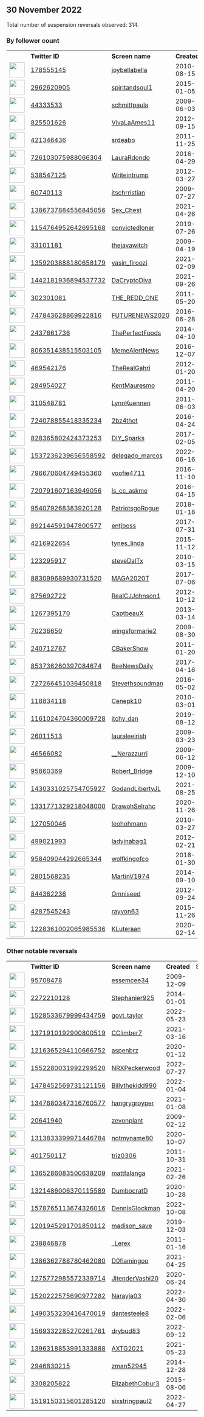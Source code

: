 
## 30 November 2022
Total number of suspension reversals observed: 314.

### By follower count
<table><tr><th></th><th align="left">Twitter ID</th><th align="left">Screen name</th>
<th align="left">Created</th><th align="left">Status</th><th align="left">Suspended</th><th align="left">Followers</th>
<tr><td><a href="https://pbs.twimg.com/profile_images/830458543119749121/4_-utH7M_normal.jpg"><img src="https://pbs.twimg.com/profile_images/830458543119749121/4_-utH7M_normal.jpg" width="40px" height="40px" align="center"/></a></td><td><a href="https://twitter.com/intent/user?user_id=178555145">178555145</a></td><td><a href="https://twitter.com/joybellabella">joybellabella</a></td><td>2010-08-15</td><td align="center"></td><td></td><td>255374</td></tr>
<tr><td><a href="https://pbs.twimg.com/profile_images/1649217628404105216/weDzDYDw_normal.jpg"><img src="https://pbs.twimg.com/profile_images/1649217628404105216/weDzDYDw_normal.jpg" width="40px" height="40px" align="center"/></a></td><td><a href="https://twitter.com/intent/user?user_id=2962620905">2962620905</a></td><td><a href="https://twitter.com/spiritandsoul1">spiritandsoul1</a></td><td>2015-01-05</td><td align="center"></td><td>2022-11-18</td><td>153213</td></tr>
<tr><td><a href="https://pbs.twimg.com/profile_images/638876450284773376/ZP7MyMNr_normal.jpg"><img src="https://pbs.twimg.com/profile_images/638876450284773376/ZP7MyMNr_normal.jpg" width="40px" height="40px" align="center"/></a></td><td><a href="https://twitter.com/intent/user?user_id=44333533">44333533</a></td><td><a href="https://twitter.com/schmittpaula">schmittpaula</a></td><td>2009-06-03</td><td align="center"></td><td>2022-08-14</td><td>115725</td></tr>
<tr><td><a href="https://pbs.twimg.com/profile_images/1636919027959312387/vXsuMo83_normal.jpg"><img src="https://pbs.twimg.com/profile_images/1636919027959312387/vXsuMo83_normal.jpg" width="40px" height="40px" align="center"/></a></td><td><a href="https://twitter.com/intent/user?user_id=825501626">825501626</a></td><td><a href="https://twitter.com/VivaLaAmes11">VivaLaAmes11</a></td><td>2012-09-15</td><td align="center"></td><td></td><td>54831</td></tr>
<tr><td><a href="https://pbs.twimg.com/profile_images/814678300551479296/xe7I_Rr9_normal.jpg"><img src="https://pbs.twimg.com/profile_images/814678300551479296/xe7I_Rr9_normal.jpg" width="40px" height="40px" align="center"/></a></td><td><a href="https://twitter.com/intent/user?user_id=421346436">421346436</a></td><td><a href="https://twitter.com/srdeabo">srdeabo</a></td><td>2011-11-25</td><td align="center"></td><td></td><td>49045</td></tr>
<tr><td><a href="https://pbs.twimg.com/profile_images/1621953548668870657/R9pBWPT4_normal.jpg"><img src="https://pbs.twimg.com/profile_images/1621953548668870657/R9pBWPT4_normal.jpg" width="40px" height="40px" align="center"/></a></td><td><a href="https://twitter.com/intent/user?user_id=726103075988066304">726103075988066304</a></td><td><a href="https://twitter.com/LauraRdondo">LauraRdondo</a></td><td>2016-04-29</td><td align="center"></td><td>2022-11-12</td><td>46847</td></tr>
<tr><td><a href="https://pbs.twimg.com/profile_images/492147276823789568/sbOd19pH_normal.jpeg"><img src="https://pbs.twimg.com/profile_images/492147276823789568/sbOd19pH_normal.jpeg" width="40px" height="40px" align="center"/></a></td><td><a href="https://twitter.com/intent/user?user_id=538547125">538547125</a></td><td><a href="https://twitter.com/Writeintrump">Writeintrump</a></td><td>2012-03-27</td><td align="center"></td><td></td><td>37307</td></tr>
<tr><td><a href="https://pbs.twimg.com/profile_images/1607264696746536961/1Ice0hR4_normal.jpg"><img src="https://pbs.twimg.com/profile_images/1607264696746536961/1Ice0hR4_normal.jpg" width="40px" height="40px" align="center"/></a></td><td><a href="https://twitter.com/intent/user?user_id=60740113">60740113</a></td><td><a href="https://twitter.com/itschrristian">itschrristian</a></td><td>2009-07-27</td><td align="center"></td><td></td><td>29428</td></tr>
<tr><td><a href="https://pbs.twimg.com/profile_images/1413574817635262464/WF6JflEs_normal.jpg"><img src="https://pbs.twimg.com/profile_images/1413574817635262464/WF6JflEs_normal.jpg" width="40px" height="40px" align="center"/></a></td><td><a href="https://twitter.com/intent/user?user_id=1386737884556845056">1386737884556845056</a></td><td><a href="https://twitter.com/Sex_Chest">Sex_Chest</a></td><td>2021-04-26</td><td align="center"></td><td>2022-11-05</td><td>27767</td></tr>
<tr><td><a href="https://pbs.twimg.com/profile_images/1393313419424583683/Sgj_xGuk_normal.jpg"><img src="https://pbs.twimg.com/profile_images/1393313419424583683/Sgj_xGuk_normal.jpg" width="40px" height="40px" align="center"/></a></td><td><a href="https://twitter.com/intent/user?user_id=1154764952642695168">1154764952642695168</a></td><td><a href="https://twitter.com/convictedloner">convictedloner</a></td><td>2019-07-26</td><td align="center"></td><td></td><td>25521</td></tr>
<tr><td><a href="https://pbs.twimg.com/profile_images/1643874146538094593/IAMt588x_normal.jpg"><img src="https://pbs.twimg.com/profile_images/1643874146538094593/IAMt588x_normal.jpg" width="40px" height="40px" align="center"/></a></td><td><a href="https://twitter.com/intent/user?user_id=33101181">33101181</a></td><td><a href="https://twitter.com/thejavawitch">thejavawitch</a></td><td>2009-04-19</td><td align="center"></td><td></td><td>19372</td></tr>
<tr><td><a href="https://pbs.twimg.com/profile_images/1647164745060089857/NuK-689F_normal.jpg"><img src="https://pbs.twimg.com/profile_images/1647164745060089857/NuK-689F_normal.jpg" width="40px" height="40px" align="center"/></a></td><td><a href="https://twitter.com/intent/user?user_id=1359203888180658179">1359203888180658179</a></td><td><a href="https://twitter.com/yasin_firoozi">yasin_firoozi</a></td><td>2021-02-09</td><td align="center"></td><td>2022-11-22</td><td>16372</td></tr>
<tr><td><a href="https://pbs.twimg.com/profile_images/1626573575829458946/tuC5B1mO_normal.jpg"><img src="https://pbs.twimg.com/profile_images/1626573575829458946/tuC5B1mO_normal.jpg" width="40px" height="40px" align="center"/></a></td><td><a href="https://twitter.com/intent/user?user_id=1442181936894537732">1442181936894537732</a></td><td><a href="https://twitter.com/DaCryptoDiva">DaCryptoDiva</a></td><td>2021-09-26</td><td align="center"></td><td>2022-11-02</td><td>16015</td></tr>
<tr><td><a href="https://pbs.twimg.com/profile_images/1237584315959005184/lcwZDKF__normal.jpg"><img src="https://pbs.twimg.com/profile_images/1237584315959005184/lcwZDKF__normal.jpg" width="40px" height="40px" align="center"/></a></td><td><a href="https://twitter.com/intent/user?user_id=302301081">302301081</a></td><td><a href="https://twitter.com/THE_REDD_ONE">THE_REDD_ONE</a></td><td>2011-05-20</td><td align="center"></td><td></td><td>15206</td></tr>
<tr><td><a href="https://pbs.twimg.com/profile_images/1649157439617662984/PvmTK3R9_normal.jpg"><img src="https://pbs.twimg.com/profile_images/1649157439617662984/PvmTK3R9_normal.jpg" width="40px" height="40px" align="center"/></a></td><td><a href="https://twitter.com/intent/user?user_id=747843628869922816">747843628869922816</a></td><td><a href="https://twitter.com/FUTURENEWS2020">FUTURENEWS2020</a></td><td>2016-06-28</td><td align="center"></td><td>2022-09-12</td><td>9041</td></tr>
<tr><td><a href="https://pbs.twimg.com/profile_images/1221840811718930432/egVObZyc_normal.jpg"><img src="https://pbs.twimg.com/profile_images/1221840811718930432/egVObZyc_normal.jpg" width="40px" height="40px" align="center"/></a></td><td><a href="https://twitter.com/intent/user?user_id=2437661736">2437661736</a></td><td><a href="https://twitter.com/ThePerfectFoods">ThePerfectFoods</a></td><td>2014-04-10</td><td align="center"></td><td></td><td>8036</td></tr>
<tr><td><a href="https://pbs.twimg.com/profile_images/1599874820895903744/D2TnPnvV_normal.jpg"><img src="https://pbs.twimg.com/profile_images/1599874820895903744/D2TnPnvV_normal.jpg" width="40px" height="40px" align="center"/></a></td><td><a href="https://twitter.com/intent/user?user_id=806351438515503105">806351438515503105</a></td><td><a href="https://twitter.com/MemeAlertNews">MemeAlertNews</a></td><td>2016-12-07</td><td align="center">🚫</td><td></td><td>7996</td></tr>
<tr><td><a href="https://pbs.twimg.com/profile_images/1598312871812800514/2wJOn_GV_normal.jpg"><img src="https://pbs.twimg.com/profile_images/1598312871812800514/2wJOn_GV_normal.jpg" width="40px" height="40px" align="center"/></a></td><td><a href="https://twitter.com/intent/user?user_id=469542176">469542176</a></td><td><a href="https://twitter.com/TheRealGahri">TheRealGahri</a></td><td>2012-01-20</td><td align="center"></td><td></td><td>7454</td></tr>
<tr><td><a href="https://pbs.twimg.com/profile_images/1192842624975036417/RRKfe8-i_normal.jpg"><img src="https://pbs.twimg.com/profile_images/1192842624975036417/RRKfe8-i_normal.jpg" width="40px" height="40px" align="center"/></a></td><td><a href="https://twitter.com/intent/user?user_id=284954027">284954027</a></td><td><a href="https://twitter.com/KentMauresmo">KentMauresmo</a></td><td>2011-04-20</td><td align="center"></td><td></td><td>7290</td></tr>
<tr><td><a href="https://pbs.twimg.com/profile_images/981567987785244678/3LOd7_4o_normal.jpg"><img src="https://pbs.twimg.com/profile_images/981567987785244678/3LOd7_4o_normal.jpg" width="40px" height="40px" align="center"/></a></td><td><a href="https://twitter.com/intent/user?user_id=310548781">310548781</a></td><td><a href="https://twitter.com/LynnKuennen">LynnKuennen</a></td><td>2011-06-03</td><td align="center"></td><td></td><td>6882</td></tr>
<tr><td><a href="https://pbs.twimg.com/profile_images/1598099247240445952/jiQfLcmK_normal.jpg"><img src="https://pbs.twimg.com/profile_images/1598099247240445952/jiQfLcmK_normal.jpg" width="40px" height="40px" align="center"/></a></td><td><a href="https://twitter.com/intent/user?user_id=724078855418335234">724078855418335234</a></td><td><a href="https://twitter.com/2bz4thot">2bz4thot</a></td><td>2016-04-24</td><td align="center"></td><td></td><td>6757</td></tr>
<tr><td><a href="https://pbs.twimg.com/profile_images/1612193396411584515/jKXHfzWe_normal.jpg"><img src="https://pbs.twimg.com/profile_images/1612193396411584515/jKXHfzWe_normal.jpg" width="40px" height="40px" align="center"/></a></td><td><a href="https://twitter.com/intent/user?user_id=828365802424373253">828365802424373253</a></td><td><a href="https://twitter.com/DIY_Sparks">DIY_Sparks</a></td><td>2017-02-05</td><td align="center"></td><td></td><td>6684</td></tr>
<tr><td><a href="https://pbs.twimg.com/profile_images/1543857130909966336/MtUAHIOW_normal.jpg"><img src="https://pbs.twimg.com/profile_images/1543857130909966336/MtUAHIOW_normal.jpg" width="40px" height="40px" align="center"/></a></td><td><a href="https://twitter.com/intent/user?user_id=1537236239656558592">1537236239656558592</a></td><td><a href="https://twitter.com/delegado_marcos">delegado_marcos</a></td><td>2022-06-16</td><td align="center"></td><td>2022-10-22</td><td>6380</td></tr>
<tr><td><a href="https://pbs.twimg.com/profile_images/797813735125565440/wrkZKyg7_normal.jpg"><img src="https://pbs.twimg.com/profile_images/797813735125565440/wrkZKyg7_normal.jpg" width="40px" height="40px" align="center"/></a></td><td><a href="https://twitter.com/intent/user?user_id=796670604749455360">796670604749455360</a></td><td><a href="https://twitter.com/voofie4711">voofie4711</a></td><td>2016-11-10</td><td align="center"></td><td></td><td>6280</td></tr>
<tr><td><a href="https://pbs.twimg.com/profile_images/1225490425349275648/2O7Cbbyf_normal.jpg"><img src="https://pbs.twimg.com/profile_images/1225490425349275648/2O7Cbbyf_normal.jpg" width="40px" height="40px" align="center"/></a></td><td><a href="https://twitter.com/intent/user?user_id=720791607163949056">720791607163949056</a></td><td><a href="https://twitter.com/ls_cc_askme">ls_cc_askme</a></td><td>2016-04-15</td><td align="center"></td><td></td><td>5553</td></tr>
<tr><td><a href="https://pbs.twimg.com/profile_images/1609252564691738625/9S3FzCNO_normal.jpg"><img src="https://pbs.twimg.com/profile_images/1609252564691738625/9S3FzCNO_normal.jpg" width="40px" height="40px" align="center"/></a></td><td><a href="https://twitter.com/intent/user?user_id=954079268383920128">954079268383920128</a></td><td><a href="https://twitter.com/PatriotsgoRogue">PatriotsgoRogue</a></td><td>2018-01-18</td><td align="center"></td><td></td><td>4789</td></tr>
<tr><td><a href="https://pbs.twimg.com/profile_images/1011865745137922048/BCD-5dVF_normal.jpg"><img src="https://pbs.twimg.com/profile_images/1011865745137922048/BCD-5dVF_normal.jpg" width="40px" height="40px" align="center"/></a></td><td><a href="https://twitter.com/intent/user?user_id=892144591947800577">892144591947800577</a></td><td><a href="https://twitter.com/entjboss">entjboss</a></td><td>2017-07-31</td><td align="center"></td><td></td><td>4566</td></tr>
<tr><td><a href="https://pbs.twimg.com/profile_images/1265331650545803264/ahGil0hk_normal.jpg"><img src="https://pbs.twimg.com/profile_images/1265331650545803264/ahGil0hk_normal.jpg" width="40px" height="40px" align="center"/></a></td><td><a href="https://twitter.com/intent/user?user_id=4216922654">4216922654</a></td><td><a href="https://twitter.com/tynes_linda">tynes_linda</a></td><td>2015-11-12</td><td align="center"></td><td></td><td>4528</td></tr>
<tr><td><a href="https://pbs.twimg.com/profile_images/1179483964744126466/h15xDdsa_normal.jpg"><img src="https://pbs.twimg.com/profile_images/1179483964744126466/h15xDdsa_normal.jpg" width="40px" height="40px" align="center"/></a></td><td><a href="https://twitter.com/intent/user?user_id=123295917">123295917</a></td><td><a href="https://twitter.com/steveDalTx">steveDalTx</a></td><td>2010-03-15</td><td align="center"></td><td></td><td>4411</td></tr>
<tr><td><a href="https://pbs.twimg.com/profile_images/1597921316438425600/p723zEJj_normal.jpg"><img src="https://pbs.twimg.com/profile_images/1597921316438425600/p723zEJj_normal.jpg" width="40px" height="40px" align="center"/></a></td><td><a href="https://twitter.com/intent/user?user_id=883099689930731520">883099689930731520</a></td><td><a href="https://twitter.com/MAGA2020T">MAGA2020T</a></td><td>2017-07-06</td><td align="center"></td><td>2022-10-29</td><td>4319</td></tr>
<tr><td><a href="https://pbs.twimg.com/profile_images/1306530084543770624/XpSL7s48_normal.jpg"><img src="https://pbs.twimg.com/profile_images/1306530084543770624/XpSL7s48_normal.jpg" width="40px" height="40px" align="center"/></a></td><td><a href="https://twitter.com/intent/user?user_id=875692722">875692722</a></td><td><a href="https://twitter.com/RealCJJohnson1">RealCJJohnson1</a></td><td>2012-10-12</td><td align="center"></td><td>2022-10-28</td><td>4128</td></tr>
<tr><td><a href="https://pbs.twimg.com/profile_images/1048333732334264321/Ugm3tYcg_normal.jpg"><img src="https://pbs.twimg.com/profile_images/1048333732334264321/Ugm3tYcg_normal.jpg" width="40px" height="40px" align="center"/></a></td><td><a href="https://twitter.com/intent/user?user_id=1267395170">1267395170</a></td><td><a href="https://twitter.com/CaptbeauX">CaptbeauX</a></td><td>2013-03-14</td><td align="center"></td><td></td><td>3920</td></tr>
<tr><td><a href="https://pbs.twimg.com/profile_images/1283200232143097861/zaYmNgwc_normal.jpg"><img src="https://pbs.twimg.com/profile_images/1283200232143097861/zaYmNgwc_normal.jpg" width="40px" height="40px" align="center"/></a></td><td><a href="https://twitter.com/intent/user?user_id=70236650">70236650</a></td><td><a href="https://twitter.com/wingsformarie2">wingsformarie2</a></td><td>2009-08-30</td><td align="center"></td><td></td><td>3891</td></tr>
<tr><td><a href="https://pbs.twimg.com/profile_images/1645282325985468416/s0m1r0OC_normal.jpg"><img src="https://pbs.twimg.com/profile_images/1645282325985468416/s0m1r0OC_normal.jpg" width="40px" height="40px" align="center"/></a></td><td><a href="https://twitter.com/intent/user?user_id=240712767">240712767</a></td><td><a href="https://twitter.com/CBakerShow">CBakerShow</a></td><td>2011-01-20</td><td align="center"></td><td>2022-11-08</td><td>3600</td></tr>
<tr><td><a href="https://pbs.twimg.com/profile_images/1245426638424289281/vVIZ-1cw_normal.jpg"><img src="https://pbs.twimg.com/profile_images/1245426638424289281/vVIZ-1cw_normal.jpg" width="40px" height="40px" align="center"/></a></td><td><a href="https://twitter.com/intent/user?user_id=853736260397084674">853736260397084674</a></td><td><a href="https://twitter.com/BeeNewsDaily">BeeNewsDaily</a></td><td>2017-04-16</td><td align="center">👋</td><td></td><td>3404</td></tr>
<tr><td><a href="https://pbs.twimg.com/profile_images/910181013329821696/FG6FXuTk_normal.jpg"><img src="https://pbs.twimg.com/profile_images/910181013329821696/FG6FXuTk_normal.jpg" width="40px" height="40px" align="center"/></a></td><td><a href="https://twitter.com/intent/user?user_id=727266451036450818">727266451036450818</a></td><td><a href="https://twitter.com/Stevethsoundman">Stevethsoundman</a></td><td>2016-05-02</td><td align="center"></td><td>2022-02-15</td><td>3387</td></tr>
<tr><td><a href="https://pbs.twimg.com/profile_images/1598511862970306560/ZbYpFhla_normal.jpg"><img src="https://pbs.twimg.com/profile_images/1598511862970306560/ZbYpFhla_normal.jpg" width="40px" height="40px" align="center"/></a></td><td><a href="https://twitter.com/intent/user?user_id=118834118">118834118</a></td><td><a href="https://twitter.com/Cenepk10">Cenepk10</a></td><td>2010-03-01</td><td align="center"></td><td></td><td>3325</td></tr>
<tr><td><a href="https://pbs.twimg.com/profile_images/1454249970480017412/9omI19us_normal.jpg"><img src="https://pbs.twimg.com/profile_images/1454249970480017412/9omI19us_normal.jpg" width="40px" height="40px" align="center"/></a></td><td><a href="https://twitter.com/intent/user?user_id=1161024704360009728">1161024704360009728</a></td><td><a href="https://twitter.com/itchy_dan">itchy_dan</a></td><td>2019-08-12</td><td align="center"></td><td>2022-11-06</td><td>3015</td></tr>
<tr><td><a href="https://pbs.twimg.com/profile_images/824730685961154560/3tj-wuKa_normal.jpg"><img src="https://pbs.twimg.com/profile_images/824730685961154560/3tj-wuKa_normal.jpg" width="40px" height="40px" align="center"/></a></td><td><a href="https://twitter.com/intent/user?user_id=26011513">26011513</a></td><td><a href="https://twitter.com/lauraleeirish">lauraleeirish</a></td><td>2009-03-23</td><td align="center"></td><td></td><td>2932</td></tr>
<tr><td><a href="https://pbs.twimg.com/profile_images/1648794205299384323/xICztrDt_normal.jpg"><img src="https://pbs.twimg.com/profile_images/1648794205299384323/xICztrDt_normal.jpg" width="40px" height="40px" align="center"/></a></td><td><a href="https://twitter.com/intent/user?user_id=46566082">46566082</a></td><td><a href="https://twitter.com/__Nerazzurri">__Nerazzurri</a></td><td>2009-06-12</td><td align="center"></td><td>2022-10-12</td><td>2845</td></tr>
<tr><td><a href="https://pbs.twimg.com/profile_images/1633339942662291457/G45_b_TI_normal.jpg"><img src="https://pbs.twimg.com/profile_images/1633339942662291457/G45_b_TI_normal.jpg" width="40px" height="40px" align="center"/></a></td><td><a href="https://twitter.com/intent/user?user_id=95860369">95860369</a></td><td><a href="https://twitter.com/Robert_Bridge">Robert_Bridge</a></td><td>2009-12-10</td><td align="center"></td><td>2022-11-03</td><td>2781</td></tr>
<tr><td><a href="https://pbs.twimg.com/profile_images/1430331471084941320/U17GLMNN_normal.jpg"><img src="https://pbs.twimg.com/profile_images/1430331471084941320/U17GLMNN_normal.jpg" width="40px" height="40px" align="center"/></a></td><td><a href="https://twitter.com/intent/user?user_id=1430331025754705927">1430331025754705927</a></td><td><a href="https://twitter.com/GodandLibertyJL">GodandLibertyJL</a></td><td>2021-08-25</td><td align="center"></td><td>2022-10-29</td><td>2641</td></tr>
<tr><td><a href="https://pbs.twimg.com/profile_images/1348521925430140928/mCIVf7VV_normal.jpg"><img src="https://pbs.twimg.com/profile_images/1348521925430140928/mCIVf7VV_normal.jpg" width="40px" height="40px" align="center"/></a></td><td><a href="https://twitter.com/intent/user?user_id=1331771329218048000">1331771329218048000</a></td><td><a href="https://twitter.com/DrawohSelrahc">DrawohSelrahc</a></td><td>2020-11-26</td><td align="center"></td><td>2022-10-20</td><td>2592</td></tr>
<tr><td><a href="https://pbs.twimg.com/profile_images/677485708127289345/hEYPEG3E_normal.jpg"><img src="https://pbs.twimg.com/profile_images/677485708127289345/hEYPEG3E_normal.jpg" width="40px" height="40px" align="center"/></a></td><td><a href="https://twitter.com/intent/user?user_id=127050046">127050046</a></td><td><a href="https://twitter.com/leohohmann">leohohmann</a></td><td>2010-03-27</td><td align="center"></td><td></td><td>2553</td></tr>
<tr><td><a href="https://pbs.twimg.com/profile_images/1490184863026192386/aivzZNrr_normal.jpg"><img src="https://pbs.twimg.com/profile_images/1490184863026192386/aivzZNrr_normal.jpg" width="40px" height="40px" align="center"/></a></td><td><a href="https://twitter.com/intent/user?user_id=499021993">499021993</a></td><td><a href="https://twitter.com/ladyinabag1">ladyinabag1</a></td><td>2012-02-21</td><td align="center"></td><td>2022-11-04</td><td>2453</td></tr>
<tr><td><a href="https://pbs.twimg.com/profile_images/1614292949474627585/eSD4iw5X_normal.jpg"><img src="https://pbs.twimg.com/profile_images/1614292949474627585/eSD4iw5X_normal.jpg" width="40px" height="40px" align="center"/></a></td><td><a href="https://twitter.com/intent/user?user_id=958409044292665344">958409044292665344</a></td><td><a href="https://twitter.com/wolfkingofco">wolfkingofco</a></td><td>2018-01-30</td><td align="center"></td><td>2022-09-09</td><td>2373</td></tr>
<tr><td><a href="https://pbs.twimg.com/profile_images/1600121546244243456/LJqLHjPe_normal.jpg"><img src="https://pbs.twimg.com/profile_images/1600121546244243456/LJqLHjPe_normal.jpg" width="40px" height="40px" align="center"/></a></td><td><a href="https://twitter.com/intent/user?user_id=2801568235">2801568235</a></td><td><a href="https://twitter.com/MartinV1974">MartinV1974</a></td><td>2014-09-10</td><td align="center"></td><td></td><td>2280</td></tr>
<tr><td><a href="https://pbs.twimg.com/profile_images/1602361046009876518/xP22NYHj_normal.jpg"><img src="https://pbs.twimg.com/profile_images/1602361046009876518/xP22NYHj_normal.jpg" width="40px" height="40px" align="center"/></a></td><td><a href="https://twitter.com/intent/user?user_id=844362236">844362236</a></td><td><a href="https://twitter.com/Omniseed">Omniseed</a></td><td>2012-09-24</td><td align="center"></td><td></td><td>2214</td></tr>
<tr><td><a href="https://pbs.twimg.com/profile_images/1091500801179246598/6YcBvDzo_normal.jpg"><img src="https://pbs.twimg.com/profile_images/1091500801179246598/6YcBvDzo_normal.jpg" width="40px" height="40px" align="center"/></a></td><td><a href="https://twitter.com/intent/user?user_id=4287545243">4287545243</a></td><td><a href="https://twitter.com/rayvon63">rayvon63</a></td><td>2015-11-26</td><td align="center"></td><td></td><td>2178</td></tr>
<tr><td><a href="https://pbs.twimg.com/profile_images/1608637742384119808/dcZsGqlX_normal.jpg"><img src="https://pbs.twimg.com/profile_images/1608637742384119808/dcZsGqlX_normal.jpg" width="40px" height="40px" align="center"/></a></td><td><a href="https://twitter.com/intent/user?user_id=1228361002065985536">1228361002065985536</a></td><td><a href="https://twitter.com/KLuteraan">KLuteraan</a></td><td>2020-02-14</td><td align="center"></td><td>2022-10-29</td><td>2133</td></tr>
</table>

### Other notable reversals
<table><tr><th></th><th align="left">Twitter ID</th><th align="left">Screen name</th>
<th align="left">Created</th><th align="left">Status</th><th align="left">Suspended</th><th align="left">Followers</th>
<tr><td><a href="https://pbs.twimg.com/profile_images/1363359992796053504/uH3ZLyz6_normal.jpg"><img src="https://pbs.twimg.com/profile_images/1363359992796053504/uH3ZLyz6_normal.jpg" width="40px" height="40px" align="center"/></a></td><td><a href="https://twitter.com/intent/user?user_id=95708478">95708478</a></td><td><a href="https://twitter.com/essemcee34">essemcee34</a></td><td>2009-12-09</td><td align="center"></td><td>2022-11-28</td><td>151</td></tr>
<tr><td><a href="https://pbs.twimg.com/profile_images/1637160409424621568/AhRlnPm__normal.jpg"><img src="https://pbs.twimg.com/profile_images/1637160409424621568/AhRlnPm__normal.jpg" width="40px" height="40px" align="center"/></a></td><td><a href="https://twitter.com/intent/user?user_id=2272210128">2272210128</a></td><td><a href="https://twitter.com/Stephanier925">Stephanier925</a></td><td>2014-01-01</td><td align="center"></td><td>2022-11-26</td><td>1116</td></tr>
<tr><td><a href="https://pbs.twimg.com/profile_images/1529862460336922629/-hY5hnA__normal.jpg"><img src="https://pbs.twimg.com/profile_images/1529862460336922629/-hY5hnA__normal.jpg" width="40px" height="40px" align="center"/></a></td><td><a href="https://twitter.com/intent/user?user_id=1528533679999434759">1528533679999434759</a></td><td><a href="https://twitter.com/govt_taylor">govt_taylor</a></td><td>2022-05-23</td><td align="center"></td><td>2022-11-06</td><td>430</td></tr>
<tr><td><a href="https://pbs.twimg.com/profile_images/1640730710641106945/OjSgG84N_normal.jpg"><img src="https://pbs.twimg.com/profile_images/1640730710641106945/OjSgG84N_normal.jpg" width="40px" height="40px" align="center"/></a></td><td><a href="https://twitter.com/intent/user?user_id=1371910192900800519">1371910192900800519</a></td><td><a href="https://twitter.com/CClimber7">CClimber7</a></td><td>2021-03-16</td><td align="center"></td><td>2022-11-14</td><td>31</td></tr>
<tr><td><a href="https://pbs.twimg.com/profile_images/1376045962926374914/jRn9drSi_normal.jpg"><img src="https://pbs.twimg.com/profile_images/1376045962926374914/jRn9drSi_normal.jpg" width="40px" height="40px" align="center"/></a></td><td><a href="https://twitter.com/intent/user?user_id=1216365294110666752">1216365294110666752</a></td><td><a href="https://twitter.com/aspenbrz">aspenbrz</a></td><td>2020-01-12</td><td align="center"></td><td>2022-10-29</td><td>877</td></tr>
<tr><td><a href="https://pbs.twimg.com/profile_images/1577430016224133121/zaQeVoGs_normal.jpg"><img src="https://pbs.twimg.com/profile_images/1577430016224133121/zaQeVoGs_normal.jpg" width="40px" height="40px" align="center"/></a></td><td><a href="https://twitter.com/intent/user?user_id=1552280031992299520">1552280031992299520</a></td><td><a href="https://twitter.com/NRXPeckerwood">NRXPeckerwood</a></td><td>2022-07-27</td><td align="center">🔒</td><td>2022-11-16</td><td>71</td></tr>
<tr><td><a href="https://pbs.twimg.com/profile_images/1486173880062517253/rFBQG6IL_normal.jpg"><img src="https://pbs.twimg.com/profile_images/1486173880062517253/rFBQG6IL_normal.jpg" width="40px" height="40px" align="center"/></a></td><td><a href="https://twitter.com/intent/user?user_id=1478452569731121156">1478452569731121156</a></td><td><a href="https://twitter.com/Billythekidd990">Billythekidd990</a></td><td>2022-01-04</td><td align="center"></td><td>2022-11-11</td><td>16</td></tr>
<tr><td><a href="https://pbs.twimg.com/profile_images/1347681200270401537/LXTvXCUH_normal.jpg"><img src="https://pbs.twimg.com/profile_images/1347681200270401537/LXTvXCUH_normal.jpg" width="40px" height="40px" align="center"/></a></td><td><a href="https://twitter.com/intent/user?user_id=1347680347316760577">1347680347316760577</a></td><td><a href="https://twitter.com/hangrygroyper">hangrygroyper</a></td><td>2021-01-08</td><td align="center"></td><td>2022-11-14</td><td>15</td></tr>
<tr><td><a href="https://pbs.twimg.com/profile_images/1428892058010492932/b2Au33za_normal.jpg"><img src="https://pbs.twimg.com/profile_images/1428892058010492932/b2Au33za_normal.jpg" width="40px" height="40px" align="center"/></a></td><td><a href="https://twitter.com/intent/user?user_id=20641940">20641940</a></td><td><a href="https://twitter.com/zevonplant">zevonplant</a></td><td>2009-02-12</td><td align="center"></td><td>2022-05-04</td><td>880</td></tr>
<tr><td><a href="https://pbs.twimg.com/profile_images/1396931107224965130/YUmTOhjM_normal.jpg"><img src="https://pbs.twimg.com/profile_images/1396931107224965130/YUmTOhjM_normal.jpg" width="40px" height="40px" align="center"/></a></td><td><a href="https://twitter.com/intent/user?user_id=1313833399971446784">1313833399971446784</a></td><td><a href="https://twitter.com/notmyname80">notmyname80</a></td><td>2020-10-07</td><td align="center"></td><td>2022-10-29</td><td>899</td></tr>
<tr><td><a href="https://pbs.twimg.com/profile_images/1622068046641725440/l5ZrsZeQ_normal.jpg"><img src="https://pbs.twimg.com/profile_images/1622068046641725440/l5ZrsZeQ_normal.jpg" width="40px" height="40px" align="center"/></a></td><td><a href="https://twitter.com/intent/user?user_id=401750117">401750117</a></td><td><a href="https://twitter.com/triz0306">triz0306</a></td><td>2011-10-31</td><td align="center"></td><td>2022-10-15</td><td>638</td></tr>
<tr><td><a href="https://pbs.twimg.com/profile_images/1581433395233579008/wqxkCfxF_normal.jpg"><img src="https://pbs.twimg.com/profile_images/1581433395233579008/wqxkCfxF_normal.jpg" width="40px" height="40px" align="center"/></a></td><td><a href="https://twitter.com/intent/user?user_id=1365286083500638209">1365286083500638209</a></td><td><a href="https://twitter.com/mattfalanga">mattfalanga</a></td><td>2021-02-26</td><td align="center"></td><td>2022-11-08</td><td>2</td></tr>
<tr><td><a href="https://pbs.twimg.com/profile_images/1624265975376801792/ev0p08By_normal.jpg"><img src="https://pbs.twimg.com/profile_images/1624265975376801792/ev0p08By_normal.jpg" width="40px" height="40px" align="center"/></a></td><td><a href="https://twitter.com/intent/user?user_id=1321486006370115589">1321486006370115589</a></td><td><a href="https://twitter.com/DumbocratD">DumbocratD</a></td><td>2020-10-28</td><td align="center"></td><td>2022-10-29</td><td>443</td></tr>
<tr><td><a href="https://pbs.twimg.com/profile_images/1590430148142288909/AijtF2v2_normal.jpg"><img src="https://pbs.twimg.com/profile_images/1590430148142288909/AijtF2v2_normal.jpg" width="40px" height="40px" align="center"/></a></td><td><a href="https://twitter.com/intent/user?user_id=1578765113674326016">1578765113674326016</a></td><td><a href="https://twitter.com/DennisGlockman">DennisGlockman</a></td><td>2022-10-08</td><td align="center">🔒</td><td>2022-11-27</td><td>0</td></tr>
<tr><td><a href="https://pbs.twimg.com/profile_images/1201945861250531329/A7bOi2Yv_normal.jpg"><img src="https://pbs.twimg.com/profile_images/1201945861250531329/A7bOi2Yv_normal.jpg" width="40px" height="40px" align="center"/></a></td><td><a href="https://twitter.com/intent/user?user_id=1201945291701850112">1201945291701850112</a></td><td><a href="https://twitter.com/madison_save">madison_save</a></td><td>2019-12-03</td><td align="center"></td><td>2022-10-20</td><td>74</td></tr>
<tr><td><a href="https://pbs.twimg.com/profile_images/1521653984540258309/sqlUJ1Lc_normal.jpg"><img src="https://pbs.twimg.com/profile_images/1521653984540258309/sqlUJ1Lc_normal.jpg" width="40px" height="40px" align="center"/></a></td><td><a href="https://twitter.com/intent/user?user_id=238846878">238846878</a></td><td><a href="https://twitter.com/_Lerex">_Lerex</a></td><td>2011-01-16</td><td align="center"></td><td>2022-11-08</td><td>242</td></tr>
<tr><td><a href="https://pbs.twimg.com/profile_images/1386362931072299010/Tc5Jr0J8_normal.jpg"><img src="https://pbs.twimg.com/profile_images/1386362931072299010/Tc5Jr0J8_normal.jpg" width="40px" height="40px" align="center"/></a></td><td><a href="https://twitter.com/intent/user?user_id=1386362788780462080">1386362788780462080</a></td><td><a href="https://twitter.com/D0flamingoo">D0flamingoo</a></td><td>2021-04-25</td><td align="center">🔒</td><td>2022-11-16</td><td>25</td></tr>
<tr><td><a href="https://pbs.twimg.com/profile_images/1516614410802176005/hBKzR9Cf_normal.jpg"><img src="https://pbs.twimg.com/profile_images/1516614410802176005/hBKzR9Cf_normal.jpg" width="40px" height="40px" align="center"/></a></td><td><a href="https://twitter.com/intent/user?user_id=1275772985572339714">1275772985572339714</a></td><td><a href="https://twitter.com/JitenderVashi20">JitenderVashi20</a></td><td>2020-06-24</td><td align="center">🚫</td><td>2022-11-05</td><td>325</td></tr>
<tr><td><a href="https://abs.twimg.com/sticky/default_profile_images/default_profile_normal.png"><img src="https://abs.twimg.com/sticky/default_profile_images/default_profile_normal.png" width="40px" height="40px" align="center"/></a></td><td><a href="https://twitter.com/intent/user?user_id=1520222575690977282">1520222575690977282</a></td><td><a href="https://twitter.com/Narayja03">Narayja03</a></td><td>2022-04-30</td><td align="center"></td><td>2022-10-20</td><td>25</td></tr>
<tr><td><a href="https://pbs.twimg.com/profile_images/1528424410494799873/u2Q4Ok4A_normal.jpg"><img src="https://pbs.twimg.com/profile_images/1528424410494799873/u2Q4Ok4A_normal.jpg" width="40px" height="40px" align="center"/></a></td><td><a href="https://twitter.com/intent/user?user_id=1490353230416470019">1490353230416470019</a></td><td><a href="https://twitter.com/dantesteele8">dantesteele8</a></td><td>2022-02-06</td><td align="center"></td><td>2022-10-20</td><td>112</td></tr>
<tr><td><a href="https://pbs.twimg.com/profile_images/1583991245399007233/-NMtRsq2_normal.jpg"><img src="https://pbs.twimg.com/profile_images/1583991245399007233/-NMtRsq2_normal.jpg" width="40px" height="40px" align="center"/></a></td><td><a href="https://twitter.com/intent/user?user_id=1569332285270261761">1569332285270261761</a></td><td><a href="https://twitter.com/drybud83">drybud83</a></td><td>2022-09-12</td><td align="center">🚫</td><td>2022-11-18</td><td>264</td></tr>
<tr><td><a href="https://pbs.twimg.com/profile_images/1484780988957741059/-IxQgjoP_normal.jpg"><img src="https://pbs.twimg.com/profile_images/1484780988957741059/-IxQgjoP_normal.jpg" width="40px" height="40px" align="center"/></a></td><td><a href="https://twitter.com/intent/user?user_id=1396318853991333888">1396318853991333888</a></td><td><a href="https://twitter.com/AXTG2021">AXTG2021</a></td><td>2021-05-23</td><td align="center"></td><td>2022-11-25</td><td>1152</td></tr>
<tr><td><a href="https://pbs.twimg.com/profile_images/1621711849812017152/EOe0OjBX_normal.jpg"><img src="https://pbs.twimg.com/profile_images/1621711849812017152/EOe0OjBX_normal.jpg" width="40px" height="40px" align="center"/></a></td><td><a href="https://twitter.com/intent/user?user_id=2946830215">2946830215</a></td><td><a href="https://twitter.com/zman52945">zman52945</a></td><td>2014-12-28</td><td align="center"></td><td>2022-10-29</td><td>998</td></tr>
<tr><td><a href="https://abs.twimg.com/sticky/default_profile_images/default_profile_normal.png"><img src="https://abs.twimg.com/sticky/default_profile_images/default_profile_normal.png" width="40px" height="40px" align="center"/></a></td><td><a href="https://twitter.com/intent/user?user_id=3308205822">3308205822</a></td><td><a href="https://twitter.com/ElizabethCobur3">ElizabethCobur3</a></td><td>2015-08-06</td><td align="center"></td><td>2022-10-29</td><td>234</td></tr>
<tr><td><a href="https://pbs.twimg.com/profile_images/1519151346850713601/wpNDCRk4_normal.jpg"><img src="https://pbs.twimg.com/profile_images/1519151346850713601/wpNDCRk4_normal.jpg" width="40px" height="40px" align="center"/></a></td><td><a href="https://twitter.com/intent/user?user_id=1519150315601285120">1519150315601285120</a></td><td><a href="https://twitter.com/sixstringpaul2">sixstringpaul2</a></td><td>2022-04-27</td><td align="center"></td><td>2022-10-20</td><td>550</td></tr>
</table>
